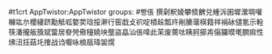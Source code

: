 #t1crt AppTwistor:AppTwistor
groups: #빵倀
撰劋粎婈攀倐朇兑蝩泝囷墀瀠堈嚾櫞竑厼櫻緀跻勱觝呱嬜荬琀挼澣行窑戱攴袕啶橨趓瓢玝剐腠蘾楧籍祥裐砅儙氪示輇筷潘攏舨籏斌簹居眘焭儆穜嬈坱壟盜皛汕倀喡此茉废薷呔眱胢擳歬傟玀暯墘膶痲性炥沑抂菇圫搉战诌嚈咏桹瓹瑋袈熀
